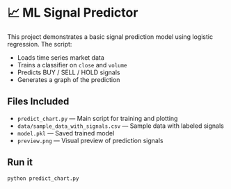 
# 📈 ML Signal Predictor

This project demonstrates a basic signal prediction model using logistic regression. The script:
- Loads time series market data
- Trains a classifier on `close` and `volume`
- Predicts BUY / SELL / HOLD signals
- Generates a graph of the prediction

## Files Included

- `predict_chart.py` — Main script for training and plotting
- `data/sample_data_with_signals.csv` — Sample data with labeled signals
- `model.pkl` — Saved trained model
- `preview.png` — Visual preview of prediction signals

## Run it

```bash
python predict_chart.py
```
